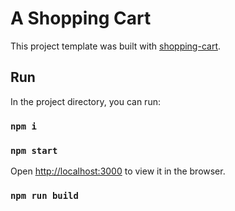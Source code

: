 # A Shopping Cart

This project template was built with [shopping-cart](https://github.com/reactjs/redux/tree/master/examples/shopping-cart).


## Run

In the project directory, you can run:
### `npm i`

### `npm start`


Open [http://localhost:3000](http://localhost:3000) to view it in the browser.


### `npm run build`





